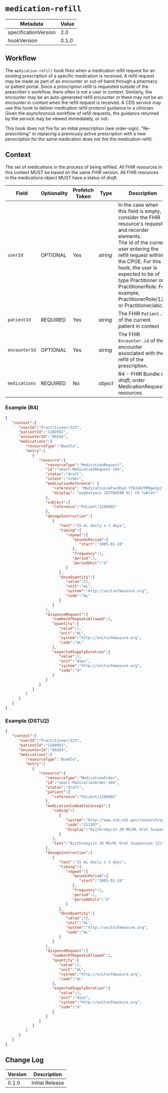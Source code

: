 # `medication-refill`

| Metadata | Value
| ---- | ----
| specificationVersion | 2.0
| hookVersion | 0.1.0

## Workflow

The `medication-refill` hook fires when a medication refill request for an existing prescription of a specific medication is received. A refill request may be made as part of an encounter or out-of-band through a pharmacy or patient portal. Since a prescription refill is requested outside of the prescriber's workflow, there often is not a user in context. Similarly, the encounter may be an auto-generated refill encounter or there may not be an encounter in context when the refill request is received.  A CDS service may use this hook to deliver medication refill protocol guidance to a clinician. Given the asynchronous workflow of refill requests, the guidance returned by the service may be viewed immediately, or not.

This hook does not fire for an initial prescription (see order-sign). "Re-prescribing" or replacing a previously active prescription with a new perscription for the same medication does not fire the medication-refill.

## Context

The set of medications in the process of being refilled. All FHIR resources in this context MUST be based on the same FHIR version. All FHIR resources in the medications object MUST have a status of _draft_.

Field | Optionality | Prefetch Token | Type | Description
----- | -------- | ---- | ---- | ----
`userId` | OPTIONAL | Yes | *string* | In the case when this field is empty, consider the FHIR resource's requestor and recorder elements. <br />The id of the current user entering the refill request within the CPOE. For this hook, the user is expected to be of type Practitioner or PractitionerRole. For example, PractitionerRole/123 or Practitioner/abc.
`patientId` | REQUIRED | Yes | *string* |  The FHIR `Patient.id` of the current patient in context
`encounterId` | OPTIONAL | Yes | *string* |  The FHIR `Encounter.id` of the encounter associated with the refill of the prescription. 
`medications` | REQUIRED | No | *object* | R4 - FHIR Bundle of _draft_, _order_ MedicationRequest resources

### Example (R4)

```json
{
   "context":{
      "userId":"Practitioner/123",
      "patientId":"1288992",
      "encounterId":"89284",
      "medications":{
         "resourceType":"Bundle",
         "entry":[
            {
               "resource":{
                  "resourceType":"MedicationRequest",
                  "id":"smart-MedicationRequest-104",
                  "status":"draft",
                  "intent":"order",
                  "medicationReference": {
                     "reference": "Medication/eFnx9hyX.YTNJ407PR9g4zpiT8lXCElOXkldLgGDYrAU-fszvYmrUZlYzRfJl-qKj3",
                     "display": "oxybutynin (DITROPAN XL) CR tablet"
                  },
                  "subject":{
                     "reference":"Patient/1288992"
                  },
                  "dosageInstruction":[
                     {
                        "text":"15 mL daily x 3 days",
                        "timing":{
                           "repeat":{
                              "boundsPeriod":{
                                 "start":"2005-01-18"
                              },
                              "frequency":1,
                              "period":1,
                              "periodUnit":"d"
                           }
                        },
                        "doseQuantity":{
                           "value":15,
                           "unit":"mL",
                           "system":"http://unitsofmeasure.org",
                           "code":"mL"
                        }
                     }
                  ],
                  "dispenseRequest":{
                     "numberOfRepeatsAllowed":1,
                     "quantity":{
                        "value":1,
                        "unit":"mL",
                        "system":"http://unitsofmeasure.org",
                        "code":"mL"
                     },
                     "expectedSupplyDuration":{
                        "value":3,
                        "unit":"days",
                        "system":"http://unitsofmeasure.org",
                        "code":"d"
                     }
                  }
               }
            }
         ]
      }
   }
}
```

### Example (DSTU2)

```json 
{
   "context":{
      "userId":"Practitioner/123",
      "patientId":"1288992",
      "encounterId":"89284",
      "medications":{
         "resourceType":"Bundle",
         "entry":[
            {
               "resource":{
                  "resourceType":"MedicationOrder",
                  "id":"smart-MedicationOrder-104",
                  "status":"draft",
                  "patient":{
                     "reference":"Patient/1288992"
                  },
                  "medicationCodeableConcept":{
                     "coding":[
                        {
                           "system":"http://www.nlm.nih.gov/research/umls/rxnorm",
                           "code":"211307",
                           "display":"Azithromycin 20 MG/ML Oral Suspension [Zithromax]"
                        }
                     ],
                     "text":"Azithromycin 20 MG/ML Oral Suspension [Zithromax]"
                  },
                  "dosageInstruction":[
                     {
                        "text":"15 mL daily x 3 days",
                        "timing":{
                           "repeat":{
                              "boundsPeriod":{
                                 "start":"2005-01-18"
                              },
                              "frequency":1,
                              "period":1,
                              "periodUnits":"d"
                           }
                        },
                        "doseQuantity":{
                           "value":15,
                           "unit":"mL",
                           "system":"http://unitsofmeasure.org",
                           "code":"mL"
                        }
                     }
                  ],
                  "dispenseRequest":{
                     "numberOfRepeatsAllowed":1,
                     "quantity":{
                        "value":1,
                        "unit":"mL",
                        "system":"http://unitsofmeasure.org",
                        "code":"mL"
                     },
                     "expectedSupplyDuration":{
                        "value":3,
                        "unit":"days",
                        "system":"http://unitsofmeasure.org",
                        "code":"d"
                     }
                  }
               }
            }
         ]
      }
   }
}
```

## Change Log

Version | Description
---- | ----
0.1.0 | Initial Release 

